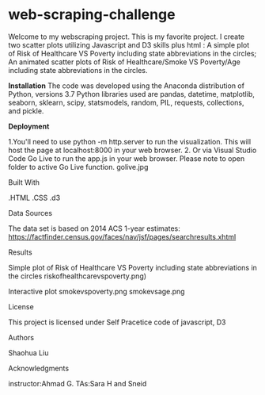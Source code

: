 # web-scraping-challenge

Welcome to my webscraping project. This is my favorite project. I create two scatter plots utilizing Javascript and D3 skills plus html : A simple plot of Risk of Healthcare VS Poverty including state abbreviations in the circles; An animated scatter plots of Risk of Healthcare/Smoke VS Poverty/Age including state abbreviations in the circles.

**Installation**
The code was developed using the Anaconda distribution of Python, versions 3.7 Python libraries used are  pandas, datetime, matplotlib, seaborn, sklearn, scipy, statsmodels, random, PIL, requests, collections, and pickle.

**Deployment**

1.You'll need to use python -m http.server to run the visualization. This will host the page at localhost:8000 in your web browser. 2. Or via Visual Studio Code Go Live to run the app.js in your web browser. Please note to open folder to active Go Live function. golive.jpg

Built With

.HTML .CSS .d3

Data Sources

The data set is based on 2014 ACS 1-year estimates: https://factfinder.census.gov/faces/nav/jsf/pages/searchresults.xhtml

Results

Simple plot of Risk of Healthcare VS Poverty including state abbreviations in the circles
riskofhealthcarevspoverty.png)

Interactive plot smokevspoverty.png
smokevsage.png

License

This project is licensed under Self Pracetice code of javascript, D3

Authors

Shaohua Liu

Acknowledgments

instructor:Ahmad G. TAs:Sara H and Sneid

